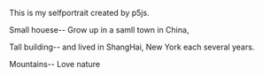 This is my selfportrait created by p5js. 

Small houese-- Grow up in a samll town in China, 

Tall building--
and lived in ShangHai, New York each several years.

Mountains-- Love nature

